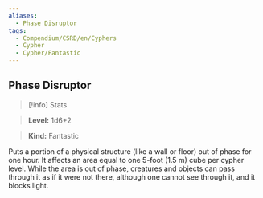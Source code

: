 ```yaml
---
aliases:
  - Phase Disruptor
tags:
  - Compendium/CSRD/en/Cyphers
  - Cypher
  - Cypher/Fantastic
---
```

  
    
## Phase Disruptor    
>[!info] Stats    
> **Level:** 1d6+2    
> **Kind:** Fantastic  
    
Puts a portion of a physical structure (like a wall or floor) out of phase for one hour. It affects an area equal to one 5-foot (1.5 m) cube per cypher level. While the area is out of phase, creatures and objects can pass through it as if it were not there, although one cannot see through it, and it blocks light.